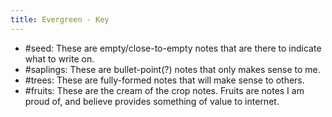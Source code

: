 ```yaml
---
title: Evergreen - Key
---
```


- #seed: These are empty/close-to-empty notes that are there to indicate what to write on.
- #saplings: These are bullet-point(?) notes that only makes sense to me.
- #trees: These are fully-formed notes that will make sense to others.
- #fruits: These are the cream of the crop notes. Fruits are notes I am proud of, and believe provides something of value to internet.
